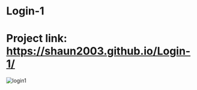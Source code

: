 # Login-1

# Project link: https://shaun2003.github.io/Login-1/

![login1](https://github.com/Shaun2003/Login-1/assets/122936635/db033b06-7d33-46a8-8999-c0dc972aed12)
